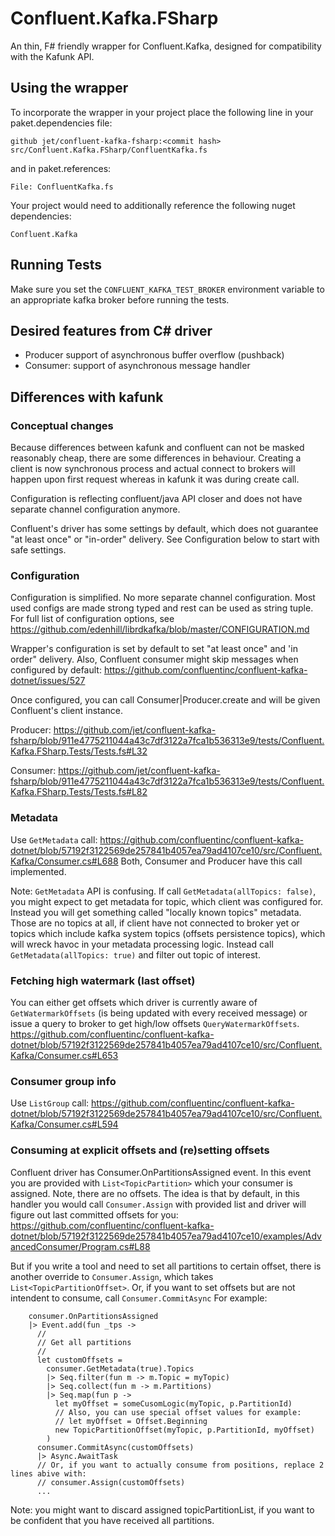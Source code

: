 # Confluent.Kafka.FSharp

An thin, F# friendly wrapper for Confluent.Kafka, designed for compatibility with the Kafunk API.

## Using the wrapper

To incorporate the wrapper in your project place the following line in your paket.dependencies file:
```
github jet/confluent-kafka-fsharp:<commit hash> src/Confluent.Kafka.FSharp/ConfluentKafka.fs
```
and in paket.references:
```
File: ConfluentKafka.fs
```
Your project would need to additionally reference the following nuget dependencies:
```
Confluent.Kafka
```

## Running Tests

Make sure you set the `CONFLUENT_KAFKA_TEST_BROKER` environment variable to an appropriate kafka broker before running the tests.

## Desired features from C# driver
* Producer support of asynchronous buffer overflow (pushback)
* Consumer: support of asynchronous message handler

## Differences with kafunk
### Conceptual changes
Because differences between kafunk and confluent can not be masked reasonably cheap, there are some differences in behaviour. Creating a client is now synchronous process and actual connect to brokers will happen upon first request whereas in kafunk it was during create call.

Configuration is reflecting confluent/java API closer and does not have separate channel configuration anymore.

Confluent's driver has some settings by default, which does not guarantee "at least once" or "in-order" delivery. See Configuration below to start with safe settings.

### Configuration
Configuration is simplified. No more separate channel configuration. Most used configs are made strong typed and rest can be used as string tuple. For full list of configuration options, see https://github.com/edenhill/librdkafka/blob/master/CONFIGURATION.md

Wrapper's configuration is set by default to set "at least once" and 'in order" delivery. Also, Confluent consumer might skip messages when configured by default: https://github.com/confluentinc/confluent-kafka-dotnet/issues/527

Once configured, you can call Consumer|Producer.create and will be given Confluent's client instance.

Producer:
https://github.com/jet/confluent-kafka-fsharp/blob/911e4775211044a43c7df3122a7fca1b536313e9/tests/Confluent.Kafka.FSharp.Tests/Tests.fs#L32

Consumer:
https://github.com/jet/confluent-kafka-fsharp/blob/911e4775211044a43c7df3122a7fca1b536313e9/tests/Confluent.Kafka.FSharp.Tests/Tests.fs#L82

### Metadata
Use `GetMetadata` call: https://github.com/confluentinc/confluent-kafka-dotnet/blob/57192f3122569de257841b4057ea79ad4107ce10/src/Confluent.Kafka/Consumer.cs#L688
Both, Consumer and Producer have this call implemented.

Note: `GetMetadata` API is confusing. If call `GetMetadata(allTopics: false)`, you might expect to get metadata for topic, which client was configured for. Instead you will get something called "locally known topics" metadata. Those are no topics at all, if client have not connected to broker yet or topics which include kafka system topics (offsets persistence topics), which will wreck havoc in your metadata processing logic.
Instead call `GetMetadata(allTopics: true)` and filter out topic of interest. 

### Fetching high watermark (last offset)
You can either get offsets which driver is currently aware of `GetWatermarkOffsets` (is being updated with every received message) or issue a query to broker to get high/low offsets `QueryWatermarkOffsets`.
https://github.com/confluentinc/confluent-kafka-dotnet/blob/57192f3122569de257841b4057ea79ad4107ce10/src/Confluent.Kafka/Consumer.cs#L653

### Consumer group info
Use `ListGroup` call:
https://github.com/confluentinc/confluent-kafka-dotnet/blob/57192f3122569de257841b4057ea79ad4107ce10/src/Confluent.Kafka/Consumer.cs#L594

### Consuming at explicit offsets and (re)setting offsets
Confluent driver has Consumer.OnPartitionsAssigned event. In this event you are provided with `List<TopicPartition>` which your consumer is assigned. Note, there are no offsets. The idea is that by default, in this handler you would call `Consumer.Assign` with provided list and driver will figure out last committed offsets for you:
https://github.com/confluentinc/confluent-kafka-dotnet/blob/57192f3122569de257841b4057ea79ad4107ce10/examples/AdvancedConsumer/Program.cs#L88

But if you write a tool and need to set all partitions to certain offset, there is another override to `Consumer.Assign`, which takes `List<TopicPartitionOffset>`. Or, if you want to set offsets but are not intendent to consume, call `Consumer.CommitAsync` For example:
```
    consumer.OnPartitionsAssigned
    |> Event.add(fun _tps ->
      //
      // Get all partitions
      //
      let customOffsets = 
        consumer.GetMetadata(true).Topics
        |> Seq.filter(fun m -> m.Topic = myTopic)
        |> Seq.collect(fun m -> m.Partitions)
        |> Seq.map(fun p -> 
          let myOffset = someCusomLogic(myTopic, p.PartitionId)
          // Also, you can use special offset values for example:
          // let myOffset = Offset.Beginning
          new TopicPartitionOffset(myTopic, p.PartitionId, myOffset) 
        )
      consumer.CommitAsync(customOffsets)
      |> Async.AwaitTask
      // Or, if you want to actually consume from positions, replace 2 lines abive with:
      // consumer.Assign(customOffsets)
      ...
```

Note: you might want to discard assigned topicPartitionList, if you want to be confident that you have received all partitions.

